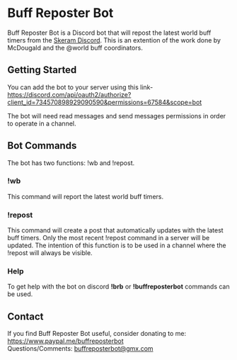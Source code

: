 # Buff Reposter Bot  

Buff Reposter Bot is a Discord bot that will repost the latest world buff timers from the [Skeram Discord](https://discord.gg/ng6CAEa). This is an extention of the work done by McDougald and the @world buff coordinators.  


## Getting Started  

You can add the bot to your server using this link-  
https://discord.com/api/oauth2/authorize?client_id=734570898929090590&permissions=67584&scope=bot 

The bot will need read messages and send messages permissions in order to operate in a channel.


## Bot Commands

The bot has two functions: !wb and !repost.

### !wb
This command will report the latest world buff timers.

### !repost
This command will create a post that automatically updates with the latest buff timers. Only the most recent !repost command in a server will be updated. The intention of this function is to be used in a channel where the !repost will always be visible.

### Help
To get help with the bot on discord **!brb** or **!buffreposterbot** commands can be used.

## Contact  
If you find Buff Reposter Bot useful, consider donating to me: https://www.paypal.me/buffreposterbot  
Questions/Comments: buffreposterbot@gmx.com  
